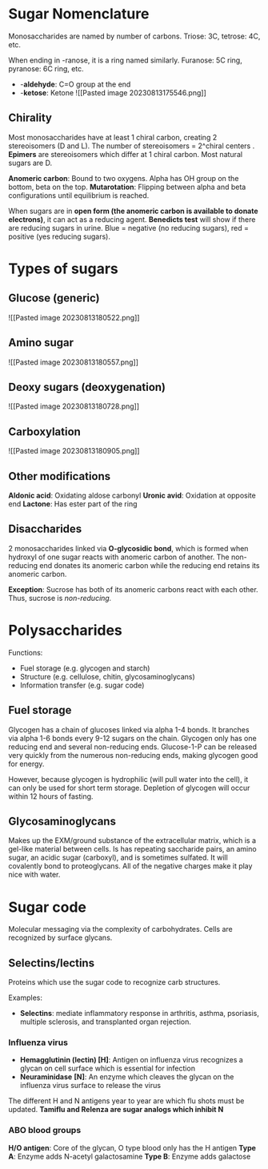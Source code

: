 # Sugar Nomenclature
Monosaccharides are named by number of carbons. Triose: 3C, tetrose: 4C, etc.

When ending in -ranose, it is a ring named similarly. Furanose: 5C ring, pyranose: 6C ring, etc.

- -**aldehyde**: C=O group at the end
- -**ketose**: Ketone
![[Pasted image 20230813175546.png]]
## Chirality
Most monosaccharides have at least 1 chiral carbon, creating 2 stereoisomers (D and L). The number of stereoisomers = 2^chiral centers . **Epimers** are stereoisomers which differ at 1 chiral carbon. Most natural sugars are D.

**Anomeric carbon**: Bound to two oxygens. Alpha has OH group on the bottom, beta on the top.
**Mutarotation**: Flipping between alpha and beta configurations until equilibrium is reached.

When sugars are in **open form (the anomeric carbon is available to donate electrons)**, it can act as a reducing agent. **Benedicts test** will show if there are reducing sugars in urine. Blue = negative (no reducing sugars), red = positive (yes reducing sugars).
# Types of sugars
## Glucose (generic)
![[Pasted image 20230813180522.png]]
## Amino sugar
![[Pasted image 20230813180557.png]]
## Deoxy sugars (deoxygenation)
![[Pasted image 20230813180728.png]]
## Carboxylation
![[Pasted image 20230813180905.png]]
## Other modifications
**Aldonic acid**: Oxidating aldose carbonyl
**Uronic avid**: Oxidation at opposite end
**Lactone**: Has ester part of the ring
## Disaccharides
2 monosaccharides linked via **O-glycosidic bond**, which is formed when hydroxyl of one sugar reacts with anomeric carbon of another. The non-reducing end donates its anomeric carbon while the reducing end retains its anomeric carbon.

**Exception**: Sucrose has both of its anomeric carbons react with each other. Thus, sucrose is *non-reducing.*
# Polysaccharides
Functions:
- Fuel storage (e.g. glycogen and starch)
- Structure (e.g. cellulose, chitin, glycosaminoglycans)
- Information transfer (e.g. sugar code)
## Fuel storage
Glycogen has a chain of glucoses linked via alpha 1-4 bonds. It branches via alpha 1-6 bonds every 9-12 sugars on the chain. Glycogen only has one reducing end and several non-reducing ends. Glucose-1-P can be released very quickly from the numerous non-reducing ends, making glycogen good for energy.

However, because glycogen is hydrophilic (will pull water into the cell), it can only be used for short term storage. Depletion of glycogen will occur within 12 hours of fasting.
## Glycosaminoglycans
Makes up the EXM/ground substance of the extracellular matrix, which is a gel-like material between cells. Is has repeating saccharide pairs, an amino sugar, an acidic sugar (carboxyl), and is sometimes sulfated. It will covalently bond to proteoglycans. All of the negative charges make it play nice with water.
# Sugar code
Molecular messaging via the complexity of carbohydrates. Cells are recognized by surface glycans.
## Selectins/lectins
Proteins which use the sugar code to recognize carb structures. 

Examples:
- **Selectins**: mediate inflammatory response in arthritis, asthma, psoriasis, multiple sclerosis, and transplanted organ rejection.
### Influenza virus
- **Hemagglutinin (lectin) \[H]**: Antigen on influenza virus recognizes a glycan on cell surface which is essential for infection
- **Neuraminidase** **\[N]**: An enzyme which cleaves the glycan on the influenza virus surface to release the virus

The different H and N antigens year to year are which flu shots must be updated. **Tamiflu and Relenza are sugar analogs which inhibit N**
### ABO blood groups
**H/O antigen**: Core of the glycan, O type blood only has the H antigen
**Type A**: Enzyme adds N-acetyl galactosamine
**Type B**: Enzyme adds galactose